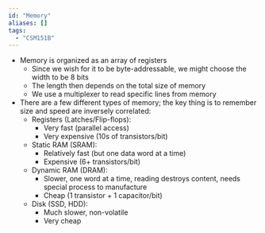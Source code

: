 ```yaml
---
id: "Memory"
aliases: []
tags:
  - "CSM151B"
---
```


- Memory is organized as an array of registers
  - Since we wish for it to be byte-addressable, we might choose the width to be
    8 bits
  - The length then depends on the total size of memory
  - We use a multiplexer to read specific lines from memory
- There are a few different types of memory; the key thing is to remember size
  and speed are inversely correlated:
  - Registers (Latches/Flip-flops):
    - Very fast (parallel access)
    - Very expensive (10s of transistors/bit)
  - Static RAM (SRAM):
    - Relatively fast (but one data word at a time)
    - Expensive (6+ transistors/bit)
  - Dynamic RAM (DRAM):
    - Slower, one word at a time, reading destroys content, needs special
      process to manufacture
    - Cheap (1 transistor + 1 capacitor/bit)
  - Disk (SSD, HDD):
    - Much slower, non-volatile
    - Very cheap
